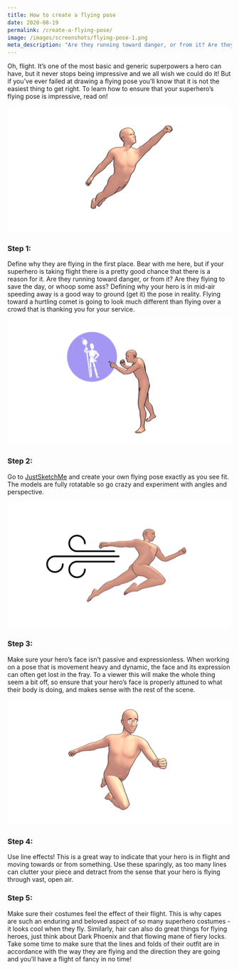```yaml
---
title: How to create a flying pose
date: 2020-08-19
permalink: /create-a-flying-pose/
image: /images/screenshots/flying-pose-1.png
meta_description: "Are they running toward danger, or from it? Are they flying to save the day, or whoop some ass?"
---
```


Oh, flight. It’s one of the most basic and generic superpowers a hero can have, but it never stops being impressive and we all wish we could do it! But if you’ve ever failed at drawing a flying pose you’ll know that it is not the easiest thing to get right. To learn how to ensure that your superhero’s flying pose is impressive, read on!

![Flying pose](/images/screenshots/flying-pose-1.png)

### Step 1:
Define why they are flying in the first place. Bear with me here, but if your superhero is taking flight there is a pretty good chance that there is a reason for it. Are they running toward danger, or from it? Are they flying to save the day, or whoop some ass? Defining why your hero is in mid-air speeding away is a good way to ground (get it) the pose in reality. Flying toward a hurtling comet is going to look much different than flying over a crowd that is thanking you for your service.

![Flying pose](/images/screenshots/flying-pose-2.png)

### Step 2:
Go to [JustSketchMe](/) and create your own flying pose exactly as you see fit. The models are fully rotatable so go crazy and experiment with angles and perspective.

![Flying pose](/images/screenshots/flying-pose-3.png)

### Step 3:
Make sure your hero’s face isn’t passive and expressionless. When working on a pose that is movement heavy and dynamic, the face and its expression can often get lost in the fray. To a viewer this will make the whole thing seem a bit off, so ensure that your hero’s face is properly attuned to what their body is doing, and makes sense with the rest of the scene.

![Flying pose](/images/screenshots/flying-pose-4.png)

### Step 4:
Use line effects! This is a great way to indicate that your hero is in flight and moving towards or from something. Use these sparingly, as too many lines can clutter your piece and detract from the sense that your hero is flying through vast, open air.

### Step 5:
Make sure their costumes feel the effect of their flight. This is why capes are such an enduring and beloved aspect of so many superhero costumes - it looks cool when they fly. Similarly, hair can also do great things for flying heroes, just think about Dark Phoenix and that flowing mane of fiery locks. Take some time to make sure that the lines and folds of their outfit are in accordance with the way they are flying and the direction they are going and you’ll have a flight of fancy in no time!